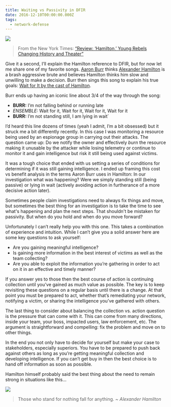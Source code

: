 ```yaml
---
title: Waiting vs Passivity in DFIR
date: 2016-12-10T00:00:00.000Z
tags:
  - network-defense
---
```


![](https://cdn-images-1.medium.com/max/800/1*C0Ox9jAP5sINIZlxyM1ZUg.png)

> From the New York Times: [“Review: ‘Hamilton,’ Young Rebels Changing History and Theater”](http://www.nytimes.com/2015/08/07/theater/review-hamilton-young-rebels-changing-history-and-theater.html)

Give it a second, I’ll explain the Hamilton reference to DFIR, but for now let me share one of my favorite songs. [Aaron Burr](https://en.m.wikipedia.org/wiki/Aaron_Burr) thinks [Alexander Hamilton](https://en.m.wikipedia.org/wiki/Alexander_Hamilton) is a brash aggressive brute and believes Hamilton thinks him slow and unwilling to make a decision. Burr then sings this song to explain his true goals: [Wait for It by the cast of Hamilton](https://www.youtube.com/watch?v=k9AyO8h2I0k).

Burr ends up having an iconic line about 3/4 of the way through the song:

- **BURR:** I’m not falling behind or running late
- _ENSEMBLE:_ Wait for it, Wait for it, Wait for it, Wait for it
- **BURR:** I’m not standing still, I am lying in wait`

I’d heard this line dozens of times (yeah I admit, I’m a bit obsessed) but it struck me a bit differently recently. In this case I was monitoring a resource being used by an espionage group in carrying out their attacks. The question came up: Do we notify the owner and effectively _burn_ the resource making it unusable by the attacker while losing telemetry or continue to monitor it and gain intelligence but risk it still being used against victims.

It was a tough choice that ended with us setting a series of conditions for determining if it was still gaining intelligence. I ended up framing this cost vs benefit analysis in the terms Aaron Burr uses in Hamilton: In our investigation what was happening? Were we simply standing still (being passive) or lying in wait (actively avoiding action in furtherance of a more decisive action later).

Sometimes people claim investigations need to always fix things and move, but sometimes the best thing for an investigation is to take the time to see what's happening and plan the next steps. That shouldn't be mistaken for passivity. But when do you hold and when do you move forward?

Unfortunately I can’t really help you with this one. This takes a combination of experience and intuition. While I can’t give you a solid answer here are some key questions to ask yourself:

- Are you gaining meaningful intelligence?
- Is gaining more information in the best interest of victims as well as the team collecting?
- Are you able to exploit the information you’re gathering in order to act on it in an effective and timely manner?

If you answer yes to those then the best course of action is continuing collection until you’ve gained as much value as possible. The key is to keep revisiting these questions on a regular basis until there is a change. At that point you must be prepared to act, whether that’s remediating your network, notifying a victim, or sharing the intelligence you’ve gathered with others.

The last thing to consider about balancing the collection vs. action question is the pressure that can come with it. This can come from many directions, inside your team, your boss, impacted users, law enforcement, etc. The argument is straightforward and compelling: fix the problem and move on to other things.

In the end you not only have to decide for yourself but make your case to stakeholders, especially superiors. You have to be prepared to push back against others as long as you’re getting meaningful collection and developing intelligence. If you can’t get buy in then the best choice is to hand off information as soon as possible.

Hamilton himself probably said the best thing about the need to remain strong in situations like this…

![](https://cdn-images-1.medium.com/max/600/1*s8TOY6IHjavXR0m1W830KQ.png)

> Those who stand for nothing fall for anything. _~ Alexander Hamilton_
